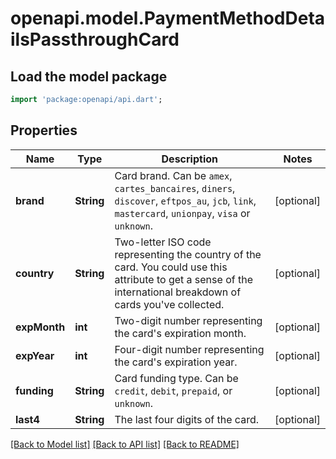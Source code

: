 # openapi.model.PaymentMethodDetailsPassthroughCard

## Load the model package
```dart
import 'package:openapi/api.dart';
```

## Properties
Name | Type | Description | Notes
------------ | ------------- | ------------- | -------------
**brand** | **String** | Card brand. Can be `amex`, `cartes_bancaires`, `diners`, `discover`, `eftpos_au`, `jcb`, `link`, `mastercard`, `unionpay`, `visa` or `unknown`. | [optional] 
**country** | **String** | Two-letter ISO code representing the country of the card. You could use this attribute to get a sense of the international breakdown of cards you've collected. | [optional] 
**expMonth** | **int** | Two-digit number representing the card's expiration month. | [optional] 
**expYear** | **int** | Four-digit number representing the card's expiration year. | [optional] 
**funding** | **String** | Card funding type. Can be `credit`, `debit`, `prepaid`, or `unknown`. | [optional] 
**last4** | **String** | The last four digits of the card. | [optional] 

[[Back to Model list]](../README.md#documentation-for-models) [[Back to API list]](../README.md#documentation-for-api-endpoints) [[Back to README]](../README.md)


